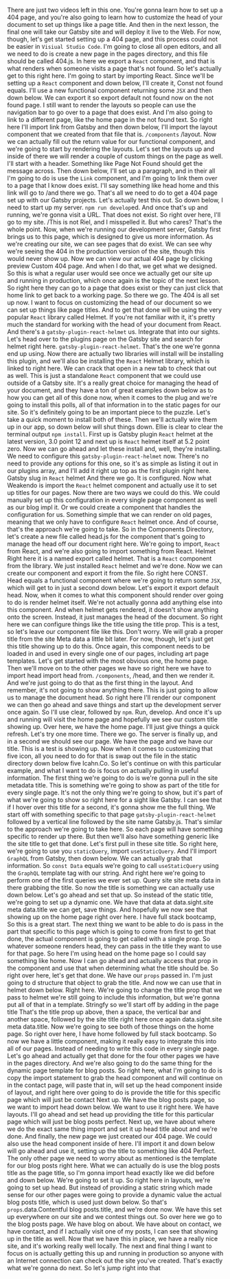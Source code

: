 There are just two videos left in this one. You're gonna learn how to set up a 404 page, and you're also going to learn how to customize the head of your document to set up things like a page title. And then in the next lesson, the final one will take our Gatsby site and will deploy it live to the Web. For now, though, let's get started setting up a 404 page, and this process could not be easier in `Visiual Studio Code`. I'm going to close all open editors, and all we need to do is create a new page in the pages directory, and this file should be called 404.js. In here we export a `React` component, and that is what renders when someone visits a page that's not found. So let's actually get to this right here. I'm going to start by importing React. Since we'll be setting up a `React` component and down below, I'll create it, Const not found equals. I'll use a new functional component returning some `JSX` and then down below. We can export it so export default not found now on the not found page. I still want to render the layouts so people can use the navigation bar to go over to a page that does exist. And I'm also going to link to a different page, like the home page in the not found text. So right here I'll import link from Gatsby and then down below, I'll import the layout component that we created from that file that is. `/components` /layout. Now we can actually fill out the return value for our functional component, and we're going to start by rendering the layouts. Let's set the layouts up and inside of there we will render a couple of custom things on the page as well. I'll start with a header. Something like Page Not Found should get the message across. Then down below, I'll set up a paragraph, and in their all I'm going to do is use the  `Link` component, and I'm going to link them over to a page that I know does exist. I'll say something like head home and this link will go to /and there we go. That's all we need to do to get a 404 page set up with our Gatsby projects. Let's actually test this out. So down below, I need to start up my server. `npm run develop`ed. And once that's up and running, we're gonna visit a URL. That does not exist. So right over here, I'll go to my site. /This is not Riel, and I misspelled it. But who cares? That's the whole point. Now, when we're running our development server, Gatsby first brings us to this page, which is designed to give us more information. As we're creating our site, we can see pages that do exist. We can see why we're seeing the 404 in the production version of the site, though this would never show up. Now we can view our actual 404 page by clicking preview Custom 404 page. And when I do that, we get what we designed. So this is what a regular user would see once we actually get our site up and running in production, which once again is the topic of the next lesson. So right here they can go to a page that does exist or they can just click that home link to get back to a working page. So there we go. The 404 is all set up now. I want to focus on customizing the head of our document so we can set up things like page titles. And to get that done will be using the very popular `React` library called Helmet. If you're not familiar with it, it's pretty much the standard for working with the head of your document from React. And there's a `gatsby-plugin-react-helmet` us. Integrate that into our sights. Let's head over to the plugins page on the Gatsby site and search for helmet right here. `gatsby-plugin-react-helmet`. That's the one we're gonna end up using. Now there are actually two libraries will install will be installing this plugin, and we'll also be installing the `React` Helmet library, which is linked to right here. We can crack that open in a new tab to check that out as well. This is just a standalone `React` component that we could use outside of a Gatsby site. It's a really great choice for managing the head of your document, and they have a ton of great examples down below as to how you can get all of this done now, when it comes to the plug and we're going to install this polls, all of that information in to the static pages for our site. So it's definitely going to be an important piece to the puzzle. Let's take a quick moment to install both of these. Then we'll actually wire them up in our app, so down below will shut things down. Ellie is clear to clear the terminal output `npm install`. First up is Gatsby plugin `React` helmet at the latest version, 3.0 point 12 and next up is `React` helmet itself at 5.2 point zero. Now we can go ahead and let these install and, well, they're installing. We need to configure this `gatsby-plugin-react-helmet` now. There's no need to provide any options for this one, so it's as simple as listing it out in our plugins array, and I'll add it right up top as the first plugin right here. Gatsby slug in `React` helmet And there we go. It is configured. Now what Weakendo is import the `React` helmet component and actually use it to set up titles for our pages. Now there are two ways we could do this. We could manually set up this configuration in every single page component as well as our blog impl it. Or we could create a component that handles the configuration for us. Something simple that we can render on old pages, meaning that we only have to configure `React` helmet once. And of course, that's the approach we're going to take. So in the Components Directory, let's create a new file called head.js for the component that's going to manage the head off our document right here. We're going to import, `React` from React, and we're also going to import something from React. Helmet Right here it is a named export called helmet. That is a `React` component from the library. We just installed `React` helmet and we're done. Now we can create our component and export it from the file. So right here CONST. Head equals a functional component where we're going to return some `JSX`, which will get to in just a second down below. Let's export it export default head. Now, when it comes to what this component should render over going to do is render helmet itself. We're not actually gonna add anything else into this component. And when helmet gets rendered, it doesn't show anything onto the screen. Instead, it just manages the head of the document. So right here we can configure things like the title using the title prop. This is a test, so let's leave our component file like this. Don't worry. We will grab a proper title from the site Meta data a little bit later. For now, though, let's just get this title showing up to do this. Once again, this component needs to be loaded in and used in every single one of our pages, including art page templates. Let's get started with the most obvious one, the home page. Then we'll move on to the other pages we have so right here we have to import head import head from. `/components`, /head, and then we render it. And we're just going to do that as the first thing in the layout. And remember, it's not going to show anything there. This is just going to allow us to manage the document head. So right here I'll render our component we can then go ahead and save things and start up the development server once again. So I'll use clear, followed by `npm`. Run, develop. And once it's up and running will visit the home page and hopefully we see our custom title showing up. Over here, we have the home page. I'll just give things a quick refresh. Let's try one more time. There we go. The server is finally up, and in a second we should see our page. We have the page and we have our title. This is a test is showing up. Now when it comes to customizing that five icon, all you need to do for that is swap out the file in the static directory down below five Icahn.Co. So let's continue on with this particular example, and what I want to do is focus on actually pulling in useful information. The first thing we're going to do is we're gonna pull in the site metadata title. This is something we're going to show as part of the title for every single page. It's not the only thing we're going to show, but it's part of what we're going to show so right here for a sight like Gatsby. I can see that if I hover over this title for a second, it's gonna show me the full thing. We start off with something specific to that page `gatsby-plugin-react-helmet` followed by a vertical line followed by the site name Gatsby.js. That's similar to the approach we're going to take here. So each page will have something specific to render up there. But then we'll also have something generic like the site title to get that done. Let's first pull in these site title. So right here, we're going to use you `staticQuery`, import `useStaticQuery`. And I'll import `GraphQL` from Gatsby, then down below. We can actually grab that information. So `const Data` equals we're going to call `useStaticQuery` using the `GraphQL` template tag with our string. And right here we're going to perform one of the first queries we ever set up. Query site site meta data in there grabbing the title. So now the title is something we can actually use down below. Let's go ahead and set that up. So instead of the static title, we're going to set up a dynamic one. We have that data at data.sight.site meta data.title we can get, save things. And hopefully we now see that showing up on the home page right over here. I have full stack bootcamp, So this is a great start. The next thing we want to be able to do is pass in the part that specific to this page which is going to come from first to get that done, the actual component is going to get called with a single prop. So whatever someone renders head, they can pass in the title they want to use for that page. So here I'm using head on the home page so I could say something like home. Now I can go ahead and actually access that prop in the component and use that when determining what the title should be. So right over here, let's get that done. We have our `props` passed in. I'm just going to d structure that object to grab the title. And now we can use that in helmet down below. Right here. We're going to change the title prop that we pass to helmet we're still going to include this information, but we're gonna put all of that in a template. Stringfy so we'll start off by adding in the page title That's the title prop up above, then a space, the vertical bar and another space, followed by the site title right here once again data.sight.site meta data.title. Now we're going to see both of those things on the home page. So right over here, I have home followed by full stack bootcamp. So now we have a little component, making it really easy to integrate this into all of our pages. Instead of needing to write this code in every single page. Let's go ahead and actually get that done for the four other pages we have in the pages directory. And we're also going to do the same thing for the dynamic page template for blog posts. So right here, what I'm going to do is copy the import statement to grab the head component and will continue on in the contact page, will paste that in, will set up the head component inside of layout, and right here over going to do is provide the title for this specific page which will just be contact Next up. We have the blog posts page, so we want to import head down below. We want to use it right here. We have layouts. I'll go ahead and set head up providing the title for this particular page which will just be blog posts perfect. Next up, we have about where we do the exact same thing import and set it up head title about and we're done. And finally, the new page we just created our 404 page. We could also use the head component inside of here. I'll import it and down below will go ahead and use it, setting up the title to something like 404 Perfect. The only other page we need to worry about as mentioned is the template for our blog posts right here. What we can actually do is use the blog posts title as the page title, so I'm gonna import head exactly like we did before and down below. We're going to set it up. So right here in layouts, we're going to set up head. But instead of providing a static string which made sense for our other pages were going to provide a dynamic value the actual blog posts title, which is used just down below. So that's `props`.data.Contentful blog posts.title, and we're done now. We have this set up everywhere on our site and we contest things out. So over here we go to the blog posts page. We have blog on about. We have about on contact, we have contact, and if I actually visit one of my posts, I can see that showing up in the title as well. Now that we have this in place, we have a really nice site, and it's working really well locally. The next and final thing I want to focus on is actually getting this up and running in production so anyone with an Internet connection can check out the site you've created. That's exactly what we're gonna do next. So let's jump right into that